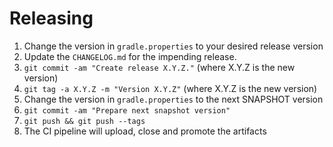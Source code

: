 Releasing
=========

 1. Change the version in `gradle.properties` to your desired release version
 2. Update the `CHANGELOG.md` for the impending release.
 3. `git commit -am "Create release X.Y.Z."` (where X.Y.Z is the new version)
 4. `git tag -a X.Y.Z -m "Version X.Y.Z"` (where X.Y.Z is the new version)
 5. Change the version in `gradle.properties` to the next SNAPSHOT version
 6. `git commit -am "Prepare next snapshot version"`
 7. `git push && git push --tags`
 8. The CI pipeline will upload, close and promote the artifacts
